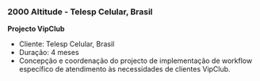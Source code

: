 ### 2000 Altitude - Telesp Celular, Brasil

**Projecto VipClub**
-	Cliente: Telesp Celular, Brasil
-	Duração: 4 meses
-	Concepção e coordenação do projecto de implementação de workflow específico de atendimento às necessidades de clientes VipClub.
